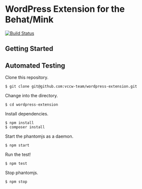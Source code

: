 # WordPress Extension for the Behat/Mink

[![Build Status](https://travis-ci.org/vccw-team/wordpress-extension.svg?branch=master)](https://travis-ci.org/vccw-team/wordpress-extension)

## Getting Started

## Automated Testing

Clone this repository.

```
$ git clone git@github.com:vccw-team/wordpress-extension.git
```

Change into the directory.

```
$ cd wordpress-extension
```

Install dependencies.

```
$ npm install
$ composer install
```

Start the phantomjs as a daemon.

```
$ npm start
```

Run the test!

```
$ npm test
```

Stop phantomjs.

```
$ npm stop
```
